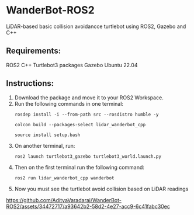# WanderBot-ROS2
LiDAR-based basic collision avoidancce turtlebot using ROS2, Gazebo and C++

## Requirements:
ROS2
C++
Turtlebot3 packages
Gazebo
Ubuntu 22.04

## Instructions:
1) Download the package and move it to your ROS2 Workspace.
2) Run the following commands in one terminal:
   ```console
   rosdep install -i --from-path src --rosdistro humble -y
   
   colcon build --packages-select lidar_wanderbot_cpp
   
   source install setup.bash
   ```
3) On another terminal, run:
   ```console
   ros2 launch turtlebot3_gazebo turtlebot3_world.launch.py
   ```
4) Then on the first terminal run the following command:
   ```console
   ros2 run lidar_wanderbot_cpp wanderbot
   ```
5) Now you must see the turtlebot avoid collision based on LiDAR readings

https://github.com/AdityaVaradaraj/WanderBot-ROS2/assets/34472717/a93642b2-58d2-4e27-acc9-6c41fabc30ec

